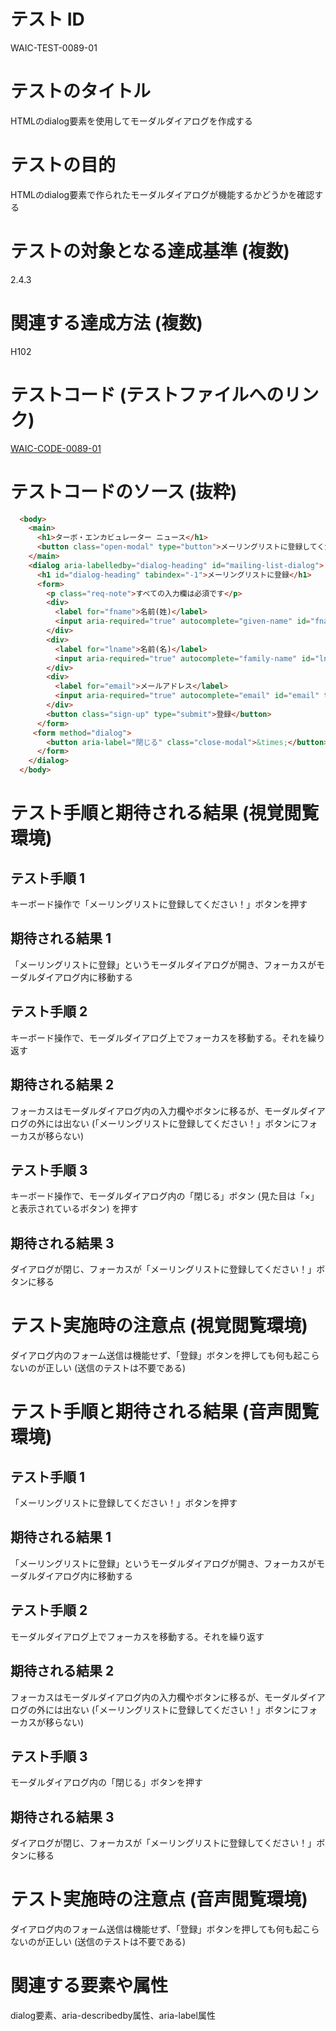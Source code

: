 # テスト ID

WAIC-TEST-0089-01

# テストのタイトル

HTMLのdialog要素を使用してモーダルダイアログを作成する

# テストの目的

HTMLのdialog要素で作られたモーダルダイアログが機能するかどうかを確認する

# テストの対象となる達成基準 (複数)

2.4.3

# 関連する達成方法 (複数)

H102

# テストコード (テストファイルへのリンク)

[WAIC-CODE-0089-01](https://waic.github.io/as_test/WAIC-CODE/WAIC-CODE-0089-01.html)

# テストコードのソース (抜粋)

```HTML
  <body>
    <main>
      <h1>ターボ・エンカビュレーター ニュース</h1>
      <button class="open-modal" type="button">メーリングリストに登録してください！</button>
    </main>
    <dialog aria-labelledby="dialog-heading" id="mailing-list-dialog">
      <h1 id="dialog-heading" tabindex="-1">メーリングリストに登録</h1>
      <form>
        <p class="req-note">すべての入力欄は必須です</p>
        <div>
          <label for="fname">名前(姓)</label>
          <input aria-required="true" autocomplete="given-name" id="fname" type="text">
        </div>
        <div>
          <label for="lname">名前(名)</label>
          <input aria-required="true" autocomplete="family-name" id="lname" type="text">
        </div>
        <div>
          <label for="email">メールアドレス</label>
          <input aria-required="true" autocomplete="email" id="email" type="text">
        </div>
        <button class="sign-up" type="submit">登録</button>
      </form>
     <form method="dialog">
        <button aria-label="閉じる" class="close-modal">&times;</button>
      </form>
    </dialog>
  </body>
```

# テスト手順と期待される結果 (視覚閲覧環境)

## テスト手順 1

キーボード操作で「メーリングリストに登録してください！」ボタンを押す

## 期待される結果 1

「メーリングリストに登録」というモーダルダイアログが開き、フォーカスがモーダルダイアログ内に移動する

## テスト手順 2

キーボード操作で、モーダルダイアログ上でフォーカスを移動する。それを繰り返す

## 期待される結果 2

フォーカスはモーダルダイアログ内の入力欄やボタンに移るが、モーダルダイアログの外には出ない (「メーリングリストに登録してください！」ボタンにフォーカスが移らない)

## テスト手順 3

キーボード操作で、モーダルダイアログ内の「閉じる」ボタン (見た目は「×」と表示されているボタン) を押す

## 期待される結果 3

ダイアログが閉じ、フォーカスが「メーリングリストに登録してください！」ボタンに移る

# テスト実施時の注意点 (視覚閲覧環境)

ダイアログ内のフォーム送信は機能せず、「登録」ボタンを押しても何も起こらないのが正しい (送信のテストは不要である)

# テスト手順と期待される結果 (音声閲覧環境)

## テスト手順 1

「メーリングリストに登録してください！」ボタンを押す

## 期待される結果 1

「メーリングリストに登録」というモーダルダイアログが開き、フォーカスがモーダルダイアログ内に移動する

## テスト手順 2

モーダルダイアログ上でフォーカスを移動する。それを繰り返す

## 期待される結果 2

フォーカスはモーダルダイアログ内の入力欄やボタンに移るが、モーダルダイアログの外には出ない (「メーリングリストに登録してください！」ボタンにフォーカスが移らない)

## テスト手順 3

モーダルダイアログ内の「閉じる」ボタンを押す

## 期待される結果 3

ダイアログが閉じ、フォーカスが「メーリングリストに登録してください！」ボタンに移る

# テスト実施時の注意点 (音声閲覧環境)

ダイアログ内のフォーム送信は機能せず、「登録」ボタンを押しても何も起こらないのが正しい (送信のテストは不要である)

# 関連する要素や属性

dialog要素、aria-describedby属性、aria-label属性
